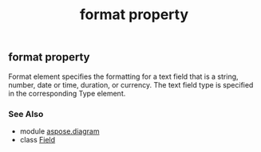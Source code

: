 ﻿---
title: format property
second_title: Aspose.Diagram for Python via .NET API References
description: 
type: docs
weight: 70
url: /python-net/aspose.diagram/field/format/
is_root: false
---

## format property


Format element specifies the formatting for a text field that is a string, number, date or time, duration, or currency. The text field type is specified in the corresponding Type element.

### See Also
* module [aspose.diagram](../../)
* class [Field](/diagram/python-net/aspose.diagram/field)
